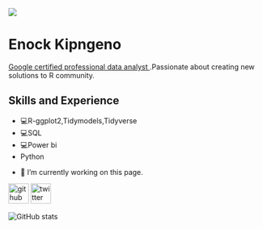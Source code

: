
![](https://pbs.twimg.com/profile_images/1431778125306863617/Rno6dq6n_400x400.jpg)

# Enock Kipngeno

<a href="https://www.credly.com/badges/89ffc3fd-4323-4c05-89c4-ff42a0d647cb/public_url">Google certified professional data analyst </a>.Passionate about creating new solutions to R community.

## Skills and Experience
* 💻R-ggplot2,Tidymodels,Tidyverse
* 💻SQL
* 💻Power bi
* Python



- 🔭 I’m currently working on this page. 


[<img src='https://cdn.jsdelivr.net/npm/simple-icons@3.0.1/icons/github.svg' alt='github' height='40'>](https://github.com/ENOCKact)  [<img src='https://cdn.jsdelivr.net/npm/simple-icons@3.0.1/icons/twitter.svg' alt='twitter' height='40'>](https://twitter.com/enockact)  

![GitHub stats](https://github-readme-stats.vercel.app/api?username=ENOCKact&show_icons=true)  


